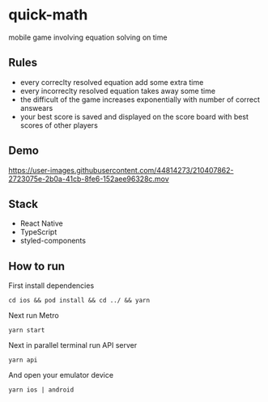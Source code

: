 # quick-math
mobile game involving equation solving on time

## Rules
* every correclty resolved equation add some extra time
* every incorreclty resolved equation takes away some time
* the difficult of the game increases exponentially with number of correct answears 
* your best score is saved and displayed on the score board with best scores of other players

## Demo
https://user-images.githubusercontent.com/44814273/210407862-2723075e-2b0a-41cb-8fe6-152aee96328c.mov

## Stack
* React Native
* TypeScript
* styled-components

## How to run

First install dependencies

`cd ios && pod install && cd ../ && yarn`

Next run Metro

`yarn start`

Next in parallel terminal run API server

`yarn api`

And open your emulator device

`yarn ios | android`
